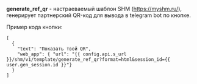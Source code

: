 **generate_ref_qr** - настраеваемый шаблон SHM (https://myshm.ru/), генерирует партнерский QR-код для вывода в telegram bot по кнопке.

Пример кода кнопки:

```
[
  {
    "text": "Показать твой QR",
    "web_app": { "url": "{{ config.api.s_url }}/shm/v1/template/generate_ref_qr?format=html&session_id={{ user.gen_session.id }}"}
  }
]
```
